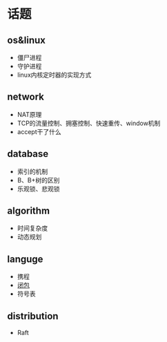 # 话题

## os&linux 
* 僵尸进程
* 守护进程
* linux内核定时器的实现方式

## network
* NAT原理
* TCP的流量控制、拥塞控制、快速重传、window机制
* accept干了什么

## database
* 索引的机制
* B、B+树的区别
* 乐观锁、悲观锁

## algorithm
* 时间复杂度
* 动态规划

## languge
* 携程
* [闭包](./docs/closure/closure.md)
* 符号表

## distribution
* Raft
